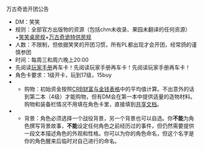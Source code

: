 万古奇诡开团公告

- DM：笑笑
- 规则：全部官方出版物的资源（包括chm未收录、果园未翻译的任何资源）+[笑笑桌房规](https://github.com/xiaoxiaomeow/dnd-character-card/blob/main/%E6%88%BF%E8%A7%84.md)+[万古奇诡特供房规](https://github.com/xiaoxiaomeow/dnd-character-card/blob/main/strange_aeons/%E7%89%B9%E4%BE%9B%E6%88%BF%E8%A7%84.md)
- 人数：不限制，但依据笑笑的开团习惯，所有PL都出现才会开团，经常鸽的谨慎参团
- 时间：每周三和周六晚上20:00
- 先阅读[玩家手册](https://github.com/xiaoxiaomeow/dnd-character-card/blob/main/strange_aeons/%E7%8E%A9%E5%AE%B6%E6%89%8B%E5%86%8C.md)再车卡！先阅读玩家手册再车卡！先阅读玩家手册再车卡！
- 角色卡要求：1级开卡，玩到17级，15buy
- - 购物：初始资金按照[CRB财富与金钱表格](https://xiaoxiaomeow.github.io/pathfinder/core_rulebook/chapter%206/wealth%20and%20money)中的平均值计算。不出意外的话到第二本（4级）才能购物，但有DM会在第一本中提供适量的造物材料。购物和装备栏情况不用填在角色卡里，直接填到[共享文档](https://docs.qq.com/sheet/DR1JvYXdobUxYU1FJ?tab=l1jzhp)。
- - 背景：角色必须选择一个战役背景，另一个背景也可以自选。你**不能**为角色撰写背景故事，**不能**设定任何角色之前经历过的事件，但仍然需要提供一段文本描述角色的外观和性格。你可以为你的角色命名，但这个名字是你的角色醒来后临时对自己进行的命名。